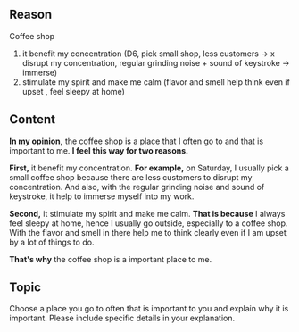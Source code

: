 ## Reason
Coffee shop
1. it benefit my concentration (D6, pick small shop, less customers -> x disrupt my concentration, regular grinding noise + sound of keystroke -> immerse)
2. stimulate my spirit and make me calm (flavor and smell help think even if upset , feel sleepy at home)

## Content
**In my opinion,** the coffee shop is a place that I often go to and that is important to me. **I feel this way for two reasons.**

**First,** it benefit my concentration. **For example,** on Saturday, I usually pick a small coffee shop because there are less customers to disrupt my concentration. And also, with the regular grinding noise and sound of keystroke, it help to immerse myself into my work.

**Second,** it stimulate my spirit and make me calm. **That is because** I always feel sleepy at home, hence I usually go outside, especially to a coffee shop. With the flavor and smell in there help me to think clearly even if I am upset by a lot of things to do.

**That's why** the coffee shop is a important place to me.

## Topic
Choose a place you go to often that is important to you and explain why it is important. Please include specific details in your explanation.
